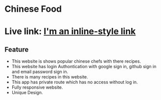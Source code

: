 # Chinese Food
# Live link: [I'm an inline-style link](https://chinise-food.web.app/)

## Feature
* This website is shows popular chinese chefs with there recipes.
* This website has login Authontication with google sign in, github sign in and email password sign in.
* There is many recipes in this website.
* This app has private route which has no access without log in.
* Fully responsive website.
* Unique Design.